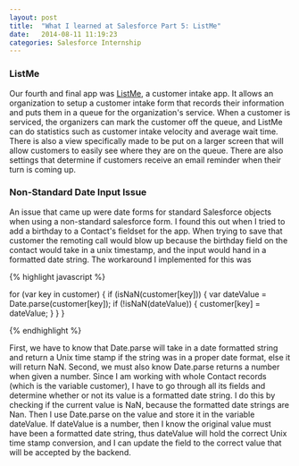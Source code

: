 ```yaml
---
layout: post
title:  "What I learned at Salesforce Part 5: ListMe"
date:   2014-08-11 11:19:23
categories: Salesforce Internship
---
```


### ListMe

Our fourth and final app was [ListMe][listme-gh], a customer intake app.  It allows an organization to setup a customer intake form that records their information and puts them in a queue for the organization's service.  When a customer is serviced, the organizers can mark the customer off the queue, and ListMe can do statistics such as customer intake velocity and average wait time.  There is also a view specifically made to be put on a larger screen that will allow customers to easily see where they are on the queue.  There are also settings that determine if customers receive an email reminder when their turn is coming up.

### Non-Standard Date Input Issue

An issue that came up were date forms for standard Salesforce objects when using a non-standard salesforce form.  I found this out when I tried to add a birthday to a Contact's fieldset for the app.  When trying to save that customer the remoting call would blow up because the birthday field on the contact would take in a unix timestamp, and the input would hand in a formatted date string.  The workaround I implemented for this was 

{% highlight javascript %}

for (var key in customer) {
  if (isNaN(customer[key])) {
    var dateValue = Date.parse(customer[key]);
    if (!isNaN(dateValue)) {
      customer[key] = dateValue;
    }
  }
}

{% endhighlight %}

First, we have to know that Date.parse will take in a date formatted string and return a Unix time stamp if the string was in a proper date format, else it will return NaN.  Second, we must also know Date.parse returns a number when given a number.  Since I am working with whole Contact records (which is the variable customer), I have to go through all its fields and determine whether or not its value is a formatted date string.  I do this by checking if the current value is NaN, because the formatted date strings are Nan.  Then I use Date.parse on the value and store it in the variable dateValue.  If dateValue is a number, then I know the original value must have been a formatted date string, thus dateValue will hold the correct Unix time stamp conversion, and I can update the field to the correct value that will be accepted by the backend.


[listme-gh]: https://github.com/chenhoward/salesforce_listme